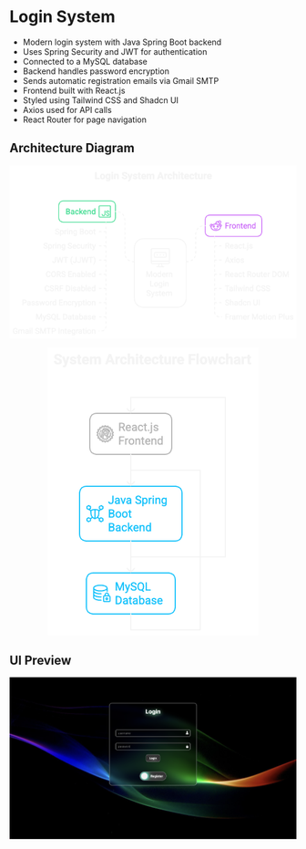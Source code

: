 # Login System

- Modern login system with Java Spring Boot backend
- Uses Spring Security and JWT for authentication
- Connected to a MySQL database
- Backend handles password encryption
- Sends automatic registration emails via Gmail SMTP
- Frontend built with React.js
- Styled using Tailwind CSS and Shadcn UI
- Axios used for API calls
- React Router for page navigation

## Architecture Diagram

<p align="center">
  <img src="images/System-Architecture.png" alt="System Architecture" />
</p>
<p align="center">
  <img src="images/System-Flow-Chart.png" alt="System Flow Chart"/>
</p>

## UI Preview

![UI Screenshot](images/ui-screenshot.png)
